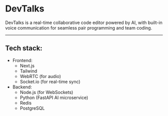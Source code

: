 # DevTalks

DevTalks is a real-time collaborative code editor powered by AI, with built-in voice communication for seamless pair programming and team coding.

---

## Tech stack:

- Frontend:
  - Next.js
  - Tailwind
  - WebRTC (for audio)
  - Socket.io (for real-time sync)
- Backend:
  - Node.js (for WebSockets)
  - Python (FastAPI AI microservice)
  - Redis
  - PostgreSQL
